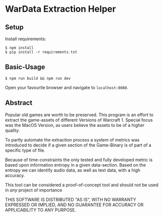 # WarData Extraction Helper

## Setup
Install requirements:
```
$ npm install 
$ pip install -r requirements.txt
```

## Basic-Usage
```
$ npm run build && npm run dev
```
Open your favourite browser and navigate to `localhost:8080`.

## Abstract
Popular old games are worth to be preserved.
This program is an effort to extract the game-assets of different Versions of Warcraft 1. Special focus was the MacOS Version, as users believe the assets to be of a higher quality.

To partly automate the extraction process a system of metrics was introduced to decide if a given section of the Game-Binary is of part of a specific type of file.

Because of time-constraints the only tested and fully developed metric is based upon information entropy in a given data-section. Based on the entropy we can identify audio data, as well as text data, with a high accuracy.

This tool can be considered a proof-of-concept tool and should not be used in *any* project of importance

THIS SOFTWARE IS DISTRIBUTED "AS IS", WITH NO WARRANTY EXPRESSED OR IMPLIED, AND NO GUARANTEE FOR ACCURACY OR APPLICABILITY TO ANY PURPOSE. 

